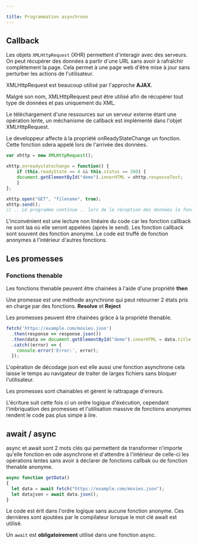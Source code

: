 ```yaml
---

title: Programmation asynchrone
---
```


## Callback

Les objets `XMLHttpRequest` (XHR) permettent d'interagir avec des serveurs. On peut récupérer des données à partir d'une URL sans avoir à rafraîchir complètement la page. Cela permet à une page web d'être mise à jour sans perturber les actions de l'utilisateur.

XMLHttpRequest est beaucoup utilisé par l'approche **AJAX**.

Malgré son nom, XMLHttpRequest peut être utilisé afin de récupérer tout type de données et pas uniquement du XML.

Le téléchargement d'une ressources sur un serveur externe étant une opération lente, un méchanisme de callback est implémenté dans l'objet XMLHttpRequest.

Le developpeur affecte à la propriété onReadyStateChange un fonction. Cette fonction sdera appelé lors de l'arrivée des données.

```javascript
var xhttp = new XMLHttpRequest();

xhttp.onreadystatechange = function() {
    if (this.readyState == 4 && this.status == 200) {
    document.getElementById("demo").innerHTML = xhttp.responseText;
    }
};

xhttp.open("GET", "filename", true);
xhttp.send();
// .. Le programme continue .. lors de la réception des données la fonction dans onreadystatechange sera appelée et le traitement pourra se faire
```

L'inconvénient est une lecture non linéaire du code car les fonction callback ne sont laà où elle seront appelées (après le send). Les fonction callback sont souvent des fonction anonyme. Le code est truffé de fonction anonymes à l'intérieur d'autres fonctions.

## Les promesses

### Fonctions thenable

Les fonctions thenable peuvent être chainées à l'aide d'une propriété **then**

Une promesse est une méthode asynchrone qui peut retourner 2 états pris en charge par des fonctions.
**Resolve** et **Reject**

Les promesses peuvent être chainées grâce à la propriété thenable.

```javascript
fetch('https://example.com/movies.json')
  .then(response => response.json())
  .then(data => document.getElementById("demo").innerHTML = data.title;)
  .catch((error) => {
    console.error('Error:', error);
  });
```

L'opération de décodage json est elle aussi une fonction asynchrone cela laisse le temps au navigateur de traiter de larges fichiers sans bloquer l'utilisateur.

Les promesses sont chainables et gèrent le rattrapage d'erreurs.

L'écriture suit cette fois ci un ordre logique d'éxécution, cependant l'imbriquation des promesses et l'utilisation massive de fonctions anonymes rendent le code pas plus simpe à lire.

## await / async

async et await sont 2 mots clés qui permettent de transformer n'importe qu'elle fonction en ode asynchrone et d'attendre à l'intérieur de celle-ci les opérations lentes sans avoir à déclarer de fonctions callbak ou de fonction thenable anonyme.

```javascript
async function getData()
{
  let data = await fetch("https://example.com/movies.json");
  let datajson = await data.json();
}
```

Le code est érit dans l'ordre logique sans aucune fonction anonyme. Ces dernières sont ajoutées par le compilateur lorsque le mot clé await est utilisé.

Un `await` est **obligatoirement** utilisé dans une fonction async.
